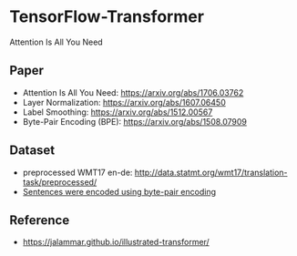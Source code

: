 # TensorFlow-Transformer
Attention Is All You Need

## Paper
   * Attention Is All You Need: https://arxiv.org/abs/1706.03762
   * Layer Normalization: https://arxiv.org/abs/1607.06450
   * Label Smoothing: https://arxiv.org/abs/1512.00567 
   * Byte-Pair Encoding (BPE): https://arxiv.org/abs/1508.07909  

## Dataset
   * preprocessed WMT17 en-de: http://data.statmt.org/wmt17/translation-task/preprocessed/  
   * [Sentences were encoded using byte-pair encoding](https://github.com/SeonbeomKim/Python-Bype_Pair_Encoding)

## Reference
   * https://jalammar.github.io/illustrated-transformer/
    
